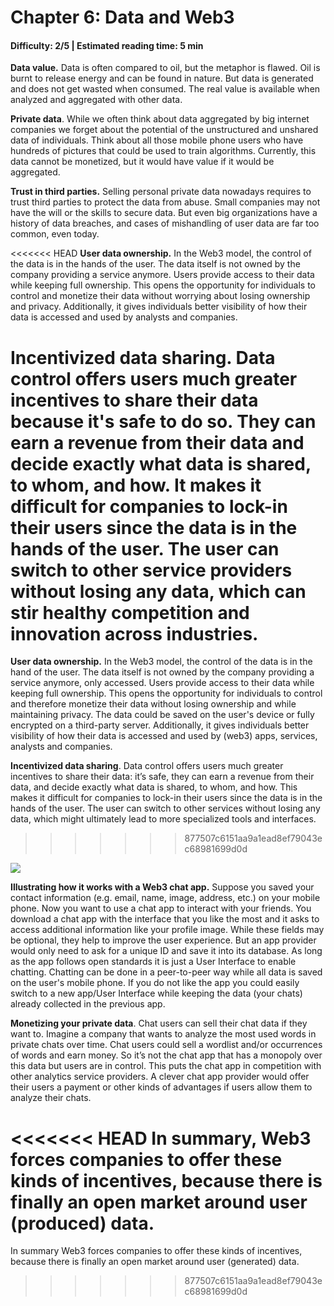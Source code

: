 # Chapter 6: Data and Web3
#### Difficulty: **2/5** \| Estimated reading time: **5 min**

<dialog character="jellyfish">The Web3 space extends the field of possibilities. And by now we start to meet funky new creatures in our diving descent.</dialog>

**Data value.** Data is often compared to oil, but the metaphor is flawed. Oil is burnt to release energy and can be found in nature. But data is generated and does not get wasted when consumed. The real value is available when analyzed and aggregated with other data.

**Private data**. While we often think about data aggregated by big internet companies we forget about the potential of the unstructured and unshared data of individuals. Think about all those mobile phone users who have hundreds of pictures that could be used to train algorithms. Currently, this data cannot be monetized, but it would have value if it would be aggregated.

**Trust in third parties.** Selling personal private data nowadays requires to trust third parties to protect the data from abuse. Small companies may not have the will or the skills to secure data. But even big organizations have a history of data breaches, and cases of mishandling of user data are far too common, even today.

<<<<<<< HEAD
**User data ownership.** In the Web3 model, the control of the data is in the hands of the user. The data itself is not owned by the company providing a service anymore. Users provide access to their data while keeping full ownership. This opens the opportunity for individuals to control and monetize their data without worrying about losing ownership and privacy. Additionally, it gives individuals better visibility of how their data is accessed and used by analysts and companies.

**Incentivized data sharing**. Data control offers users much greater incentives to share their data because it's safe to do so. They can earn a revenue from their data and decide exactly what data is shared, to whom, and how. It makes it difficult for companies to lock-in their users since the data is in the hands of the user. The user can switch to other service providers without losing any data, which can stir healthy competition and innovation across industries.
=======
**User data ownership.** In the Web3 model, the control of the data is in the hand of the user. The data itself is not owned by the company providing a service anymore, only accessed. Users provide access to their data while keeping full ownership. This opens the opportunity for individuals to control and therefore monetize their data without losing ownership and while maintaining privacy. The data could be saved on the user's device or fully encrypted on a third-party server. Additionally, it gives individuals better visibility of how their data is accessed and used by (web3) apps, services, analysts and companies.

**Incentivized data sharing**. Data control offers users much greater incentives to share their data: it’s safe, they can earn a revenue from their data, and decide exactly what data is shared, to whom, and how. This makes it difficult for companies to lock-in their users since the data is in the hands of the user. The user can switch to other services without losing any data, which might ultimately lead to more specialized tools and interfaces.
>>>>>>> 877507c6151aa9a1ead8ef79043ec68981699d0d

<img src="/images/chapter6_0.png" />

**Illustrating how it works with a Web3 chat app.** Suppose you saved your contact information (e.g. email, name, image, address, etc.) on your mobile phone. Now you want to use a chat app to interact with your friends. You download a chat app with the interface that you like the most and it asks to access additional information like your profile image. While these fields may be optional, they help to improve the user experience. But an app provider would only need to ask for a unique ID and save it into its database. As long as the app follows open standards it is just a User Interface to enable chatting. Chatting can be done in a peer-to-peer way while all data is saved on the user's mobile phone. If you do not like the app you could easily switch to a new app/User Interface while keeping the data (your chats) already collected in the previous app.

**Monetizing your private data**. Chat users can sell their chat data if they want to. Imagine a company that wants to analyze the most used words in private chats over time. Chat users could sell a wordlist and/or occurrences of words and earn money. So it’s not the chat app that has a monopoly over this data but users are in control. This puts the chat app in competition with other analytics service providers. 
A clever chat app provider would offer their users a payment or other kinds of advantages if users allow them to analyze their chats.

<<<<<<< HEAD
In summary, Web3 forces companies to offer these kinds of incentives, because there is finally an open market around user (produced) data.
=======
In summary Web3 forces companies to offer these kinds of incentives, because there is finally an open market around user (generated) data. 
>>>>>>> 877507c6151aa9a1ead8ef79043ec68981699d0d
